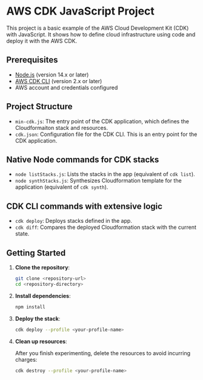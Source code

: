# AWS CDK JavaScript Project

This project is a basic example of the AWS Cloud Development Kit (CDK) with JavaScript. It shows how to define cloud infrastructure using code and deploy it with the AWS CDK.

## Prerequisites

- [Node.js](https://nodejs.org/) (version 14.x or later)
- [AWS CDK CLI](https://docs.aws.amazon.com/cdk/latest/guide/cli.html) (version 2.x or later)
- AWS account and credentials configured

## Project Structure

- `min-cdk.js`: The entry point of the CDK application, which defines the Cloudformaiton stack and resources.
- `cdk.json`: Configuration file for the CDK CLI. This is an entry point for the CDK application.

## Native Node commands for CDK stacks

- `node listStacks.js`: Lists the stacks in the app (equivalent of `cdk list`).
- `node synthStacks.js`: Synthesizes Cloudformation template for the application (equivalent of `cdk synth`).

## CDK CLI commands with extensive logic

- `cdk deploy`: Deploys stacks defined in the app.
- `cdk diff`: Compares the deployed Cloudformation stack with the current state.

## Getting Started

1. **Clone the repository**:

   ```bash
   git clone <repository-url>
   cd <repository-directory>
   ```

2. **Install dependencies**:

   ```bash
   npm install
   ```

3. **Deploy the stack**:

   ```bash
   cdk deploy --profile <your-profile-name>
   ```

4. **Clean up resources**:

   After you finish experimenting, delete the resources to avoid incurring charges:

   ```bash
   cdk destroy --profile <your-profile-name>
   ```
